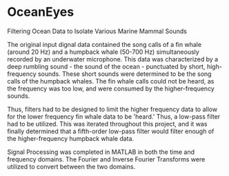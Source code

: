 # OceanEyes
Filtering Ocean Data to Isolate Various Marine Mammal Sounds

The original input dignal data contained the song calls of a fin whale (around 20 Hz) and a humpback whale (50-700 Hz) simultaneously recorded by an underwater microphone. This data was characterized by a deep rumbling sound - the sound of the ocean - punctuated by short, high-frequency sounds. These short sounds were determined to be the song calls of the humpback whales. The fin whale calls could not be heard, as the frequency was too low, and were consumed by the higher-frequency sounds.

Thus, filters had to be designed to limit the higher frequency data to allow for the lower frequency fin whale data to be 'heard.' Thus, a low-pass filter had to be utilized. This was iterated throughout this project, and it was finally determined that a fifth-order low-pass filter would filter enough of the higher-frequency humpback whale data.   

Signal Processing was completed in MATLAB in both the time and frequency domains. The Fourier and Inverse Fourier Transforms were utilized to convert between the two domains. 
